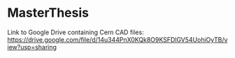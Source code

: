 # MasterThesis

Link to Google Drive containing Cern CAD files: https://drive.google.com/file/d/14u344PnX0KQk8O9KSFDlGV54UohiOyTB/view?usp=sharing
